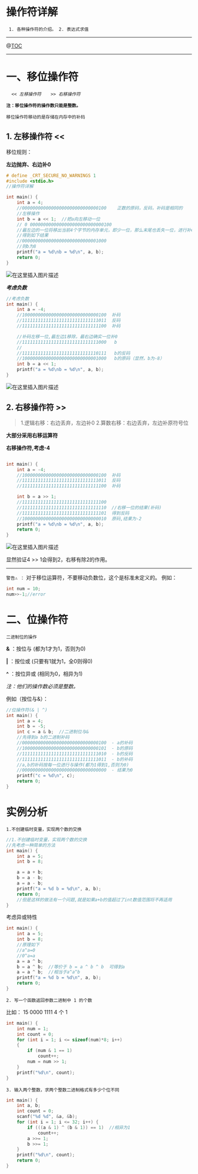 ﻿# 操作符详解
` 1. 各种操作符的介绍。
2. 表达式求值`

---


@[TOC](目录)

---

# 一、移位操作符

*`	<< 左移操作符`
`	>> 右移操作符`*

**`注：移位操作符的操作数只能是整数。`**


	移位操作符移动的是存储在内存中的补码




## 1. 左移操作符 <<
移位规则：

**左边抛弃、右边补0**

```c
# define _CRT_SECURE_NO_WARNINGS 1
#include <stdio.h>
//操作符详解

int main() {
	int a = 4;
	//00000000000000000000000000000100    正数的原码，反码，补码是相同的
	//左移操作
	int b = a << 1;  //把a向左移动一位
	// 0 0000000000000000000000000000100
	//最左边的一位将移出当前4个字节的内存单元，即少一位，那么末尾也丢失一位，进行补0
	//得到如下结果
	//00000000000000000000000000001000
	//则b为8
	printf("a = %d\nb = %d\n", a, b);
	return 0;
}
```
![在这里插入图片描述](https://img-blog.csdnimg.cn/c87707c5657449ea915b356adea33c09.png)


***考虑负数***

```c
//考虑负数
int main() {
	int a = -4;
	//10000000000000000000000000000100  补码
	//11111111111111111111111111111011  反码
	//11111111111111111111111111111100  补码

	//补码左移一位,最左边1移除，最右边确实一位补0
	//11111111111111111111111111111000   b
	// 
	//11111111111111111111111111110111   b的反码
	//10000000000000000000000000001000   b的原码（显然，b为-8）
	int b = a << 1;
	printf("a = %d\nb = %d\n", a, b);
}
```
![在这里插入图片描述](https://img-blog.csdnimg.cn/e7e4edf7f9e648d8af20ef11ee1b7398.png)

## 2. 右移操作符 >>

>1.逻辑右移：右边丢弃，左边补0
>2.算数右移：右边丢弃，左边补原符号位

**大部分采用右移运算符**

**右移操作符,考虑-4**

```c

int main() {
	int a = -4;
	//10000000000000000000000000000100  补码
	//11111111111111111111111111111011  反码
	//11111111111111111111111111111100  补码

	int b = a >> 1;
	//11111111111111111111111111111100  
	//11111111111111111111111111111110  //右移一位的结果(补码)
	//11111111111111111111111111111101  得到反码
	//10000000000000000000000000000010  原码,结果为-2
	printf("a = %d\nb = %d\n", a, b);
	return 0;
}
```
![在这里插入图片描述](https://img-blog.csdnimg.cn/5dd5707432ca4601b408ada1be7381f3.png)

显然验证4 >> 1会得到2，右移有除2的作用。

---
`警告⚠ ：`
    对于移位运算符，不要移动负数位，这个是标准未定义的。
    例如：
```c
int num = 10;
num>>-1;//error
```

# 二、位操作符
`二进制位的操作`

**&** ：按位与 (都为1才为1，否则为0)

**|** ：按位或 (只要有1就为1，全0则得0)

**^** ：按位异或 (相同为0，相异为1)

*注：他们的操作数必须是整数。*

例如（按位与&）：
```c
//位操作符(& | ^)
int main() {
	int a = 4;
	int b = -5;
	int c = a & b;  //二进制位与&
	//先得到a b的二进制补码
	//00000000000000000000000000000100  - a的补码
	//10000000000000000000000000000101  - b的原码
	//11111111111111111111111111111010  - b的反码
	//11111111111111111111111111111011  - b的补码
	//a,b的补码按每一位进行与操作(都为1得到1,否则为0)
	//00000000000000000000000000000000  - 结果为0
	printf("c = %d\n", c);
	return 0;
}
```

# 实例分析

`1.不创建临时变量，实现两个数的交换`

```c
//1.不创建临时变量，实现两个数的交换
//先考虑一种简单的方法
int main() {
	int a = 5;
	int b = 8;

	a = a + b;
	b = a - b;
	a = a - b;
	printf("a = %d b = %d\n", a, b);
	return 0;
	//但是这样的做法有一个问题,就是如果a+b的值超过了int数值范围将不再适用
} 
```
考虑异或特性
```c
int main() {
	int a = 5;
	int b = 8;
	//原理如下
	//a^a=0
	//0^a=a
	a = a ^ b;  
	b = a ^ b;  //等价于 b = a ^ b ^ b  可得到a
	a = a ^ b;  //相当于a^a^b
	printf("a = %d b = %d\n", a, b);
	return 0;
}
```

`2. 写一个函数返回参数二进制中 1 的个数`

 比如： 15    0000 1111    4 个 1

```c
int main() {
	int num = 1;
	int count = 0;	
	for (int i = 1; i <= sizeof(num)*8; i++)
	{
		if (num & 1 == 1)
			count++;
		num = num >> 1;
	}
	printf("%d\n", count);
}
```

`3. 输入两个整数，求两个整数二进制格式有多少个位不同`
```c
int main() {
    int a, b;
    int count = 0;
    scanf("%d %d", &a, &b);
    for (int i = 1; i <= 32; i++) {
        if (((a & 1) ^ (b & 1)) == 1)  //相异为1
            count++;
        a >>= 1;
        b >>= 1;
    }
    printf("%d\n", count);
    return 0;
}
```

